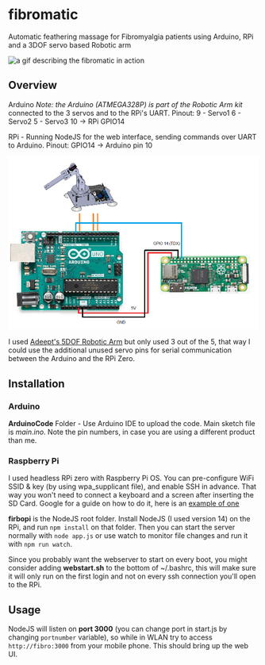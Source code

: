 # fibromatic
Automatic feathering massage for Fibromyalgia patients using Arduino, RPi and a 3DOF servo based Robotic arm 

![a gif describing the fibromatic in action](https://media0.giphy.com/media/61T89gKzCf5UDsnZFe/giphy.gif)

## Overview

Arduino
*Note: the Arduino (ATMEGA328P) is part of the Robotic Arm kit*
connected to the 3 servos and to the RPi's UART. 
Pinout:
9 - Servo1
6 - Servo2
5 - Servo3
10 -> RPi GPIO14

RPi - Running NodeJS for the web interface, sending commands over UART to Arduino. 
Pinout:
GPIO14 -> Arduino pin 10

![connections overview](https://github.com/omeriko9/fibromatic/blob/main/connections.png)

I used [Adeept's 5DOF Robotic Arm](https://www.adeept.com/adeept-arduino-compatible-diy-5-dof-robotic-arm-kit-for-arduino-uno-r3-steam-robot-arm-kit-with-arduino-and-processing-code_p0118_s0031.html) but only used 3 out of the 5, that way I could use the additional unused servo pins for serial communication between the Arduino and the RPi Zero.

## Installation

### Arduino 
 
**ArduinoCode** Folder - Use Arduino IDE to upload the code. Main sketch file is *main.ino*.
Note the pin numbers, in case you are using a different product than me.

### Raspberry Pi

I used headless RPi zero with Raspberry Pi OS. 
You can pre-configure WiFi SSID & key (by using wpa_supplicant file), and enable SSH in advance. That way you won't need to connect a keyboard and a screen after inserting the SD Card. Google for a guide on how to do it, here is an [example of one](https://core-electronics.com.au/tutorials/raspberry-pi-zerow-headless-wifi-setup.html)

**firbopi** is the NodeJS root folder. 
Install NodeJS (I used version 14) on the RPi, and run `npm install` on that folder.
Then you can start the server normally with `node app.js` or use watch to monitor file changes and run it with `npm run watch`.

Since you probably want the webserver to start on every boot, you might consider adding **webstart.sh** to the bottom of ~/.bashrc, this will make sure it will only run on the first login and not on every ssh connection you'll open to the RPi.

## Usage

NodeJS will listen on **port 3000** (you can change port in start.js by changing `portnumber` variable), so while in WLAN try to access `http://fibro:3000` from your mobile phone. This should bring up the web UI.







